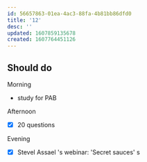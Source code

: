 ```yaml
---
id: 56657863-01ea-4ac3-88fa-4b81bb86dfd0
title: '12'
desc: ''
updated: 1607859135678
created: 1607764451126
---
```


## Should do

Morning
- study for PAB

Afternoon
- [x] 20 questions

Evening

- [x] Stevel Assael 's webinar: 'Secret sauces'
s
